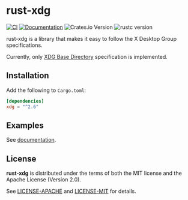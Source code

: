 # rust-xdg

[![CI](https://github.com/whitequark/rust-xdg/actions/workflows/ci.yml/badge.svg)](https://github.com/whitequark/rust-xdg/actions/workflows/ci.yml)
[![Documentation](https://github.com/whitequark/rust-xdg/actions/workflows/docs.yml/badge.svg)](https://github.com/whitequark/rust-xdg/actions/workflows/docs.yml)
![Crates.io Version](https://img.shields.io/crates/v/xdg?color=%23a55e08&link=https%3A%2F%2Fcrates.io%2Fcrates%2Fxdg)
![rustc version](https://img.shields.io/badge/msrv-1.60.0-lightgray.svg)


rust-xdg is a library that makes it easy to follow the X Desktop Group
specifications.

Currently, only [XDG Base Directory][basedir] specification is implemented.

[basedir]: http://standards.freedesktop.org/basedir-spec/basedir-spec-latest.html

## Installation

Add the following to `Cargo.toml`:

```toml
[dependencies]
xdg = "^2.6"
```

## Examples

See [documentation](https://whitequark.github.io/rust-xdg/xdg/).

## License

**rust-xdg** is distributed under the terms of both the MIT license
and the Apache License (Version 2.0).

See [LICENSE-APACHE](LICENSE-APACHE) and [LICENSE-MIT](LICENSE-MIT)
for details.
